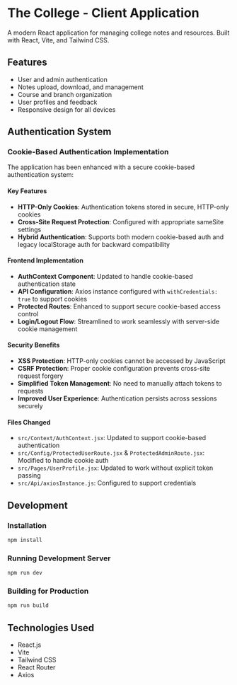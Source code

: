 # The College - Client Application

A modern React application for managing college notes and resources. Built with React, Vite, and Tailwind CSS.

## Features

-   User and admin authentication
-   Notes upload, download, and management
-   Course and branch organization
-   User profiles and feedback
-   Responsive design for all devices

## Authentication System

### Cookie-Based Authentication Implementation

The application has been enhanced with a secure cookie-based authentication system:

#### Key Features

-   **HTTP-Only Cookies**: Authentication tokens stored in secure, HTTP-only cookies
-   **Cross-Site Request Protection**: Configured with appropriate sameSite settings
-   **Hybrid Authentication**: Supports both modern cookie-based auth and legacy localStorage auth for backward compatibility

#### Frontend Implementation

-   **AuthContext Component**: Updated to handle cookie-based authentication state
-   **API Configuration**: Axios instance configured with `withCredentials: true` to support cookies
-   **Protected Routes**: Enhanced to support secure cookie-based access control
-   **Login/Logout Flow**: Streamlined to work seamlessly with server-side cookie management

#### Security Benefits

-   **XSS Protection**: HTTP-only cookies cannot be accessed by JavaScript
-   **CSRF Protection**: Proper cookie configuration prevents cross-site request forgery
-   **Simplified Token Management**: No need to manually attach tokens to requests
-   **Improved User Experience**: Authentication persists across sessions securely

#### Files Changed

-   `src/Context/AuthContext.jsx`: Updated to support cookie-based authentication
-   `src/Config/ProtectedUserRoute.jsx` & `ProtectedAdminRoute.jsx`: Modified to handle cookie auth
-   `src/Pages/UserProfile.jsx`: Updated to work without explicit token passing
-   `src/Api/axiosInstance.js`: Configured to support credentials

## Development

### Installation

```bash
npm install
```

### Running Development Server

```bash
npm run dev
```

### Building for Production

```bash
npm run build
```

## Technologies Used

-   React.js
-   Vite
-   Tailwind CSS
-   React Router
-   Axios
